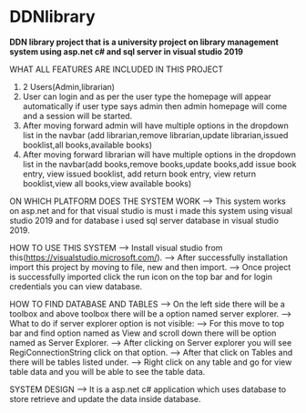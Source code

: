 # DDNlibrary
**DDN library project that is a university project on library management system using asp.net c# and sql server in visual studio 2019**

WHAT ALL FEATURES ARE INCLUDED IN THIS PROJECT
1) 2 Users(Admin,librarian)
2) User can login and as per the user type the homepage will appear automatically if user type says admin then admin homepage will come and a session will be started.
3) After moving forward admin will have multiple options in the dropdown list in the navbar (add librarian,remove librarian,update librarian,issued booklist,all books,available books)
4) After moving forward librarian will have multiple options in the dropdown list in the navbar(add books,remove books,update books,add issue book entry, view issued booklist, add return book entry, view return booklist,view all books,view available books)

ON WHICH PLATFORM DOES THE SYSTEM WORK
--> This system works on asp.net and for that visual studio is must i made this system using visual studio 2019 and for database i used sql server database in visual studio 2019.

HOW TO USE THIS SYSTEM 
--> Install visual studio from this(https://visualstudio.microsoft.com/).
--> After successfully installation import this project by moving to file, new and then import.
--> Once project is successfully imported click the run icon on the top bar and for login credentials you can view database.

HOW TO FIND DATABASE AND TABLES
--> On the left side there will be a toolbox and above toolbox there will be a option named server explorer.
--> What to do if server explorer option is not visible:
	--> For this move to top bar and find option named as View and 		scroll down there will be option named as Server Explorer.
--> After clicking on Server explorer you will see RegiConnectionString click on that option.
--> After that click on Tables and there will be tables listed under.
--> Right click on any table and go for view table data and you will be able to see the table data.

SYSTEM DESIGN
--> It is a asp.net c# application which uses database to store retrieve and update the data inside database.  
